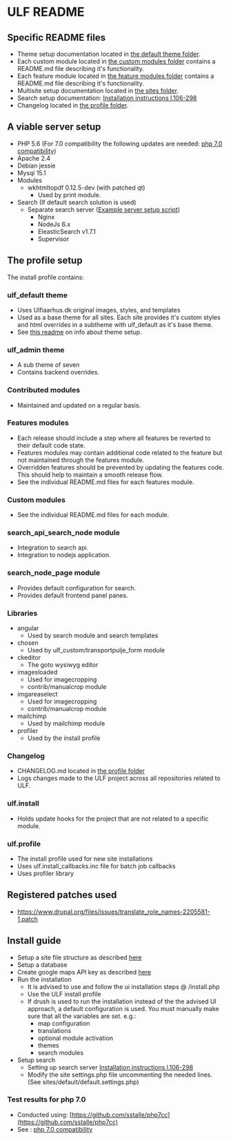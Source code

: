 # ULF README

## Specific README files
- Theme setup documentation located in [the default theme folder](https://github.com/uddannelse-laering-forloeb/ulf/blob/master/profiles/ulf/themes/ulf_default/README.md).
- Each custom module located in [the custom modules folder](https://github.com/uddannelse-laering-forloeb/ulf/tree/master/profiles/ulf/modules/ulf_custom) contains a README.md file describing it's functionality.
- Each feature module located in [the feature modules folder](https://github.com/uddannelse-laering-forloeb/ulf/tree/master/profiles/ulf/modules/features) contains a README.md file describing it's functionality.
- Multisite setup documentation located in [the sites folder](https://github.com/uddannelse-laering-forloeb/ulf/tree/feature/profile-update/sites).
- Search setup documentation: [Installation instructions l.106-298](https://github.com/os2display/docs/blob/master/installation/prepare_server.sh#L106)
- Changelog located in [the profile folder](https://github.com/uddannelse-laering-forloeb/ulf/tree/master/profiles/ulf/CHANGELOG.md).

## A viable server setup
- PHP 5.6 (For 7.0 compatibility the following updates are needed: [php 7.0 compatibility](https://github.com/uddannelse-laering-forloeb/ulf/blob/master/profiles/ulf/php7-0-test.json))
- Apache 2.4
- Debian jessie
- Mysql 15.1
- Modules
  - wkhtmltopdf 0.12.5-dev (with patched qt)
    - Used by print module.
- Search (If default search solution is used)
  - Separate search server ([Example server setup script](https://github.com/os2display/docs/blob/master/installation/prepare_server.sh))
    - Nginx
    - NodeJs 6.x
    - EleasticSearch v1.7.1
    - Supervisor

## The profile setup
The install profile contains:

### ulf_default theme
- Uses Ulfiaarhus.dk original images, styles, and templates
- Used as a base theme for all sites. Each site provides it's custom styles and
html overrides in a subtheme with ulf_default as it's base theme.
- See [this readme](https://github.com/uddannelse-laering-forloeb/ulf/blob/master/profiles/ulf/themes/ulf_default/README.md) on info about theme setup.

### ulf_admin theme
- A sub theme of seven
- Contains backend overrides.

### Contributed modules
- Maintained and updated on a regular basis.

### Features modules
- Each release should include a step where all features be reverted to their default code state.
- Features modules may contain additional code related to the feature but not maintained through the features module.
- Overridden features should be prevented by updating the features code. This should help to maintain a smooth release flow.
- See the individual README.md files for each features module.

### Custom modules
- See the individual README.md files for each module.

### search_api_search_node module
- Integration to search api.
- Integration to nodejs application.

### search_node_page module
- Provides default configuration for search.
- Provides default frontend panel panes.

### Libraries
- angular
  - Used by search module and search templates
- chosen
  - Used by ulf_custom/transportpulje_form module
- ckeditor
  - The goto wysiwyg editor
- imagesloaded
  - Used for imagecropping
  - contrib/manualcrop module
- imgareaselect
  - Used for imagecropping
  - contrib/manualcrop module
- mailchimp
  - Used by mailchimp module
- profiler
  - Used by the install profile

### Changelog
- CHANGELOG.md located in [the profile folder](https://github.com/uddannelse-laering-forloeb/ulf/tree/master/profiles/ulf/CHANGELOG.md)
- Logs changes made to the ULF project across all repositories related to ULF.

### ulf.install
- Holds update hooks for the project that are not related to a specific module.

### ulf.profile
- The install profile used for new site installations
- Uses ulf.install_callbacks.inc file for batch job callbacks
- Uses profiler library

## Registered patches used
* https://www.drupal.org/files/issues/translate_role_names-2205581-1.patch

## Install guide
- Setup a site file structure as described [here](https://github.com/uddannelse-laering-forloeb/ulf/blob/master/sites/README.md)
- Setup a database
- Create google maps API key as described [here](https://developers.google.com/maps/documentation/javascript/get-api-key)
- Run the installation
  - It is advised to use and follow the ui installation steps @ /install.php
  - Use the ULF install profile
  - If drush is used to run the installation instead of the the advised UI approach, a default configuration is used. You must manually make sure that all the variables are set.
  e.g.:
    - map configuration
    - translations
    - optional module activation
    - themes
    - search modules
- Setup search
  - Setting up search server [Installation instructions l.106-298](https://github.com/os2display/docs/blob/master/installation/prepare_server.sh#L106)
  - Modify the site settings.php file uncommenting the needed lines. (See sites/default/default.settings.php)

### Test results for php 7.0
* Conducted using: [https://github.com/sstalle/php7cc](https://github.com/sstalle/php7cc)
* See : [php 7.0 compatibility](https://github.com/uddannelse-laering-forloeb/ulf/blob/master/profiles/ulf/php7-0-test.json)
